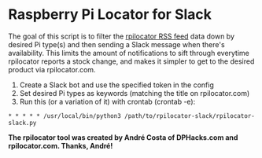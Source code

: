 # Raspberry Pi Locator for Slack

The goal of this script is to filter the [rpilocator RSS feed](https://rpilocator.com/feed.rss) data down by desired Pi type(s) and then sending a Slack message when there's availability. This limits the amount of notifications to sift through everytime rpilocator reports a stock change, and makes it simpler to get to the desired product via rpilocator.com.

1. Create a Slack bot and use the specified token in the config
2. Set desired Pi types as keywords (matching the title on rpilocator.com)
3. Run this (or a variation of it) with crontab (crontab -e):

```
* * * * * /usr/local/bin/python3 /path/to/rpilocator-slack/rpilocator-slack.py
```

**The rpilocator tool was created by André Costa of DPHacks.com and rpilocator.com. Thanks, André!**
